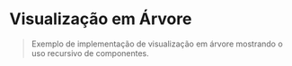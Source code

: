 # Visualização em Árvore

> Exemplo de implementação de visualização em árvore mostrando o uso recursivo de componentes.

<common-codepen-snippet title="Visualização em Árvore no Vue 3" slug="WNwQqbN" tab="js,result" />